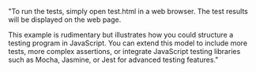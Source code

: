"To run the tests, simply open test.html in a web browser. The test results will be displayed on the web page.

This example is rudimentary but illustrates how you could structure a testing program in JavaScript. You can extend this model to include more tests, more complex assertions, or integrate JavaScript testing libraries such as Mocha, Jasmine, or Jest for advanced testing features."